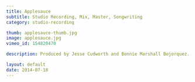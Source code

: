 ```yaml
---
title: Applesauce
subtitle: Studio Recording, Mix, Master, Songwriting
category: studio-recording

thumb: applesauce-thumb.jpg
image: applesauce.jpg
vimeo_id: 154820470 

description: Produced by Jesse Cudworth and Bonnie Marshall Bojorquez.

layout: default
date: 2014-07-18
---
```

